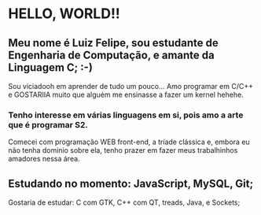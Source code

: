 # HELLO, WORLD!!
## Meu nome é Luiz Felipe, sou estudante de Engenharia de Computação, e amante da Linguagem C;  :-)
Sou  viciadooh em aprender de tudo um pouco... Amo programar em C/C++ e GOSTARIIA muito que alguém me ensinasse a fazer um kernel hehehe.

### Tenho interesse em várias linguagens em si, pois amo a arte que é programar S2.
Comecei com programação WEB front-end, a tríade clássica e, embora eu não tenha dominio sobre ela, tenho prazer em fazer meus trabalhinhos amadores nessa área.

## Estudando no momento: JavaScript, MySQL, Git;
Gostaria de estudar: C com GTK, C++ com QT, treads, Java, e Sockets;
